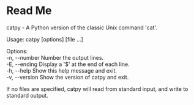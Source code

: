 # Read Me

catpy - A Python version of the classic Unix command 'cat'.  

Usage: catpy [options] [file ...]  

Options:  
  -n, --number      Number the output lines.  
  -E, --ending      Display a '$' at the end of each line.  
  -h, --help        Show this help message and exit.  
  -v, --version     Show the version of catpy and exit.  
  
If no files are specified, catpy will read from standard input,
and write to standard output.  
